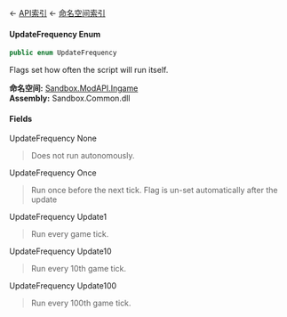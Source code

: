 ← [API索引](Api-Index) ← [命名空间索引](Namespace-Index)

#### UpdateFrequency Enum

```csharp
public enum UpdateFrequency
```

Flags set how often the script will run itself.

**命名空间:** [Sandbox.ModAPI.Ingame](Sandbox.ModAPI.Ingame)  
**Assembly:** Sandbox.Common.dll

#### Fields

UpdateFrequency None

> Does not run autonomously.

UpdateFrequency Once

> Run once before the next tick. Flag is un-set automatically after the update

UpdateFrequency Update1

> Run every game tick.

UpdateFrequency Update10

> Run every 10th game tick.

UpdateFrequency Update100

> Run every 100th game tick.

